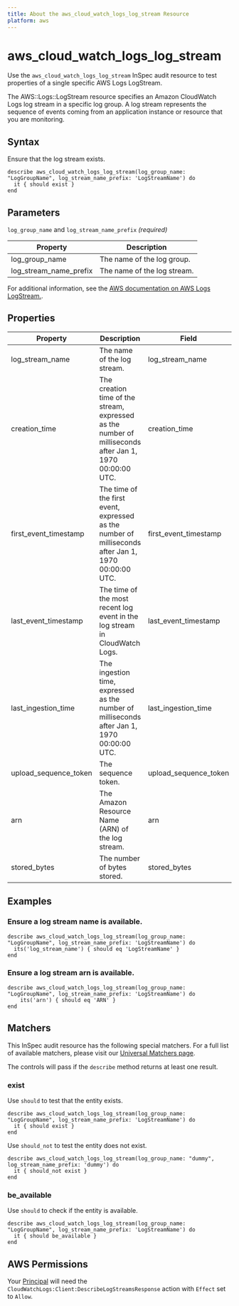 ```yaml
---
title: About the aws_cloud_watch_logs_log_stream Resource
platform: aws
---
```


# aws_cloud_watch_logs_log_stream

Use the `aws_cloud_watch_logs_log_stream` InSpec audit resource to test properties of a single specific AWS Logs LogStream.

The AWS::Logs::LogStream resource specifies an Amazon CloudWatch Logs log stream in a specific log group. A log stream represents the sequence of events coming from an application instance or resource that you are monitoring.

## Syntax

Ensure that the log stream exists.

    describe aws_cloud_watch_logs_log_stream(log_group_name: "LogGroupName", log_stream_name_prefix: 'LogStreamName') do
      it { should exist }
    end

## Parameters

`log_group_name` and `log_stream_name_prefix` _(required)_

| Property | Description |
| --- | --- |
| log_group_name | The name of the log group. |
| log_stream_name_prefix | The name of the log stream. |

For additional information, see the [AWS documentation on AWS Logs LogStream.](https://docs.aws.amazon.com/AWSCloudFormation/latest/UserGuide/aws-resource-logs-logstream.html).

## Properties

| Property | Description | Field | 
| --- | --- | --- |
| log_stream_name | The name of the log stream. | log_stream_name |
| creation_time | The creation time of the stream, expressed as the number of milliseconds after Jan 1, 1970 00:00:00 UTC. | creation_time |
| first_event_timestamp | The time of the first event, expressed as the number of milliseconds after Jan 1, 1970 00:00:00 UTC. | first_event_timestamp |
| last_event_timestamp | The time of the most recent log event in the log stream in CloudWatch Logs. | last_event_timestamp |
| last_ingestion_time | The ingestion time, expressed as the number of milliseconds after Jan 1, 1970 00:00:00 UTC. | last_ingestion_time |
| upload_sequence_token | The sequence token. | upload_sequence_token |
| arn | The Amazon Resource Name (ARN) of the log stream. | arn |
| stored_bytes | The number of bytes stored. | stored_bytes |

## Examples

### Ensure a log stream name is available.
    describe aws_cloud_watch_logs_log_stream(log_group_name: "LogGroupName", log_stream_name_prefix: 'LogStreamName') do
      its('log_stream_name') { should eq 'LogStreamName' }
    end

### Ensure a log stream arn is available.
    describe aws_cloud_watch_logs_log_stream(log_group_name: "LogGroupName", log_stream_name_prefix: 'LogStreamName') do
        its('arn') { should eq 'ARN' }
    end

## Matchers

This InSpec audit resource has the following special matchers. For a full list of available matchers, please visit our [Universal Matchers page](https://www.inspec.io/docs/reference/matchers/).

The controls will pass if the `describe` method returns at least one result.

### exist

Use `should` to test that the entity exists.

    describe aws_cloud_watch_logs_log_stream(log_group_name: "LogGroupName", log_stream_name_prefix: 'LogStreamName') do
      it { should exist }
    end

Use `should_not` to test the entity does not exist.

    describe aws_cloud_watch_logs_log_stream(log_group_name: "dummy", log_stream_name_prefix: 'dummy') do
      it { should_not exist }
    end

### be_available

Use `should` to check if the entity is available.

    describe aws_cloud_watch_logs_log_stream(log_group_name: "LogGroupName", log_stream_name_prefix: 'LogStreamName') do
      it { should be_available }
    end

## AWS Permissions

Your [Principal](https://docs.aws.amazon.com/IAM/latest/UserGuide/intro-structure.html#intro-structure-principal) will need the `CloudWatchLogs:Client:DescribeLogStreamsResponse` action with `Effect` set to `Allow`.